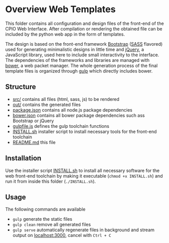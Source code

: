 # Overview Web Templates

This folder contains all configuration and design files of the front-end of the CPIO Web Interface. After compilation or rendering the obtained file can be included by the python web app in the form of templates.

The design is based on the front-end framework [Bootstrap](http://getbootstrap.com/) ([SASS](http://sass-lang.com/documentation/file.SASS_REFERENCE.html) flavored) used for generating minimalistic designs in little time and [jQuery](http://api.jquery.com/), a JavaScript library, used here to include small interactivity to the interface.
The dependencies of the frameworks and libraries are managed with [bower](http://bower.io/), a web packet manager. The whole generation process of the final template files is organized through [gulp](https://github.com/gulpjs/gulp/blob/master/docs/getting-started.md) which directly includes bower.

## Structure
 
 - [src/](src) contains all files (html, sass, js) to be rendered
 - [out/](out) contains the generated files
 - [package.json](package.json) contains all node.js package dependencies
 - [bower.json](bower.json) contains all bower package dependencies such ass Bootstrap or jQuery
 - [gulpfile.js](gulpfile.js) defines the gulp toolchain functions
 - [INSTALL.sh](INSTALL.sh) installer script to install necessary tools for the front-end toolchain
 - [README.md](README.md) this file

## Installation

Use the installer script [INSTALL.sh](INSTALL.sh) to install all necessary software for the web front-end toolchain by making it executable (`chmod +x INSTALL.sh`) and run it from inside this folder (`./INSTALL.sh`).

## Usage

The following commands are available
 - `gulp` generate the static files
 - `gulp clean` remove all generated files
 - `gulp serve` automatically regenerate files in background and stream output on [localhost:3000](http://localhost:3000), cancel with `Ctrl + C`
